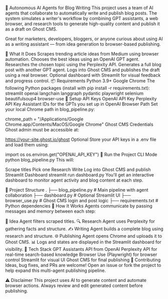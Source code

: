 🧠 Autonomous AI Agents for Blog Writing
This project uses a team of AI agents that collaborate to automatically write and publish blog posts. The system simulates a writer's workflow by combining GPT assistants, a web browser, and research tools to generate high-quality content and publish it as a draft on Ghost CMS.

Great for marketers, developers, bloggers, or anyone curious about using AI as a writing assistant — from idea generation to browser-based publishing.

🚀 What It Does
Scrapes trending article ideas from Medium using browser automation.
Chooses the best ideas using an OpenAI GPT agent.
Researches the chosen topic using the Perplexity API.
Generates a full blog post with another GPT agent.
Logs into Ghost CMS and publishes the draft using a real browser.
Optional dashboard with Streamlit for visual feedback and progress control.
📦 Requirements
Python 3.9+
Google Chrome
The following Python packages (install with pip install -r requirements.txt):
streamlit
openai
langchain
langgraph
pydantic
playwright
selenium
beautifulsoup4
browser-use
🔑 Setup
API Keys
OpenAI API Key
Perplexity API Key
Assistant IDs for the GPTs you set up in OpenAI
Browser Path
Set your local Chrome path in blog_pipeline.py:

chrome_path = "/Applications/Google Chrome.app/Contents/MacOS/Google Chrome"
Ghost CMS Credentials
Ghost admin must be accessible at:

https://your-site.ghost.io/ghost
Optional
Store your API keys in a .env file and load them using:

import os
os.environ.get("OPENAI_API_KEY")
🧪 Run the Project
CLI Mode
python blog_pipeline.py
This will:

Scrape titles
Pick one
Research
Write
Log into Ghost CMS and publish
Streamlit Dashboard
streamlit run dashboard.py
You'll get an interactive dashboard to monitor agent activity and blog content at each step.

📁 Project Structure
.
├── blog_pipeline.py       # Main pipeline with agent collaboration
├── dashboard.py           # Optional Streamlit UI
├── browser_use.py         # Ghost CMS login and post logic
├── requirements.txt       # Python dependencies
🧠 How It Works
Agents communicate by passing messages and memory between each step:

🧠 Idea Agent filters scraped titles.
🔍 Research Agent uses Perplexity for gathering facts and structure.
✍️ Writing Agent builds a complete blog using research and structure.
🌐 Publishing Agent opens Chrome and uploads it to Ghost CMS.
📊 Logs and states are displayed in the Streamlit dashboard for visibility.
🧰 Tech Stack
GPT Assistants API from OpenAI
Perplexity API for real-time search-based knowledge
Browser Use (Playwright) for browser control
Streamlit for visual UI
Ghost CMS for final publishing
🙌 Contributing
Ideas, bug fixes, and PRs are welcome!
Open an issue or fork the project to help expand this multi-agent publishing pipeline.

⚠️ Disclaimer
This project uses AI to generate content and automate browser actions.
Always review and edit generated content before publishing.
